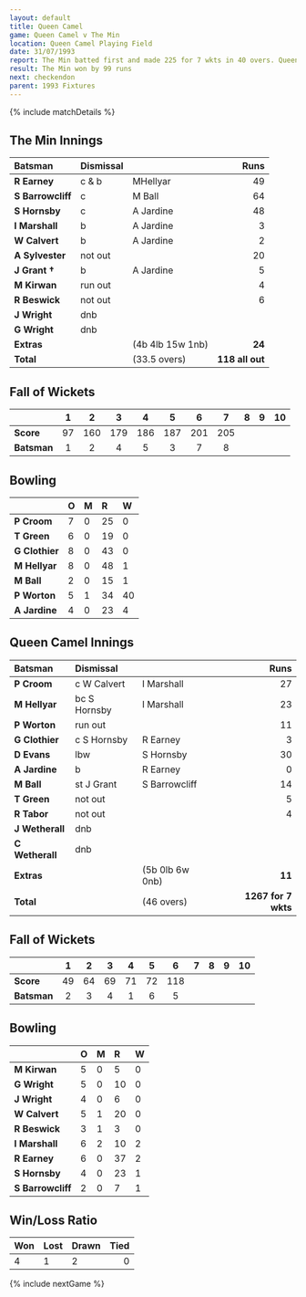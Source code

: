 ```yaml
---
layout: default
title: Queen Camel
game: Queen Camel v The Min
location: Queen Camel Playing Field
date: 31/07/1993
report: The Min batted first and made 225 for 7 wkts in 40 overs. Queen Camel replied with 126 for 7 wkts in 40 overs
result: The Min won by 99 runs
next: checkendon
parent: 1993 Fixtures
---
```


{% include matchDetails %}

## The Min Innings

| Batsman | Dismissal |  | Runs |
|:---|:---|---|---:|
| **R Earney** | c & b | MHellyar | 49 | 
| **S Barrowcliff** | c | M Ball | 64 | 
| **S Hornsby** | c | A Jardine | 48 | 
| **I Marshall** | b | A Jardine | 3 | 
| **W Calvert** | b | A Jardine | 2 | 
| **A Sylvester** | not out |  | 20 | 
| **J Grant &#8224;** | b | A Jardine | 5 | 
| **M Kirwan** | run out |  | 4 | 
| **R Beswick** | not out |  | 6 | 
| **J Wright** | dnb |  |  |
| **G Wright** | dnb |  |  |
| **Extras** | | (4b 4lb 15w 1nb) | **24** | 
| **Total** | | (33.5 overs) | **118 all out** | 

## Fall of Wickets

| | 1 | 2 | 3 | 4 | 5 | 6 | 7 | 8 | 9 | 10 |
|---|:---:|:---:|:---:|:---:|:---:|:---:|:---:|:---:|:---:|:---:|
| **Score** | 97 | 160 | 179 | 186 | 187 | 201 | 205 |  |  |  |
| **Batsman** | 1 | 2 | 4 | 5 | 3 | 7 | 8 |  |  |  |

## Bowling

| | O | M | R | W |
|---|:---|:---|:---|:---|
| **P Croom** | 7 | 0 | 25 | 0 |
| **T Green** | 6 | 0 | 19 | 0 |
| **G Clothier** | 8 | 0 | 43 | 0 |
| **M Hellyar** | 8 | 0 | 48 | 1 |
| **M Ball** | 2 | 0 | 15 | 1 |
| **P Worton** | 5 | 1 | 34 | 40 |
| **A Jardine** | 4 | 0 | 23 | 4 |


## Queen Camel Innings

| Batsman | Dismissal |  | Runs |
|:---|:---|---|---:|
| **P Croom** | c W Calvert | I Marshall | 27 | 
| **M Hellyar** | bc S Hornsby | I Marshall | 23 | 
| **P Worton** | run out |  | 11 | 
| **G Clothier** | c S Hornsby | R Earney | 3 | 
| **D Evans** | lbw | S Hornsby | 30 | 
| **A Jardine** | b | R Earney | 0 |
| **M Ball** | st J Grant | S Barrowcliff | 14 | 
| **T Green** | not out |  | 5 |
| **R Tabor** | not out |  | 4 | 
| **J Wetherall** | dnb |  |  | 
| **C Wetherall** | dnb |  |  |
| **Extras** | | (5b 0lb 6w 0nb) | **11** | 
| **Total** | | (46 overs) | **1267 for 7 wkts** | 

## Fall of Wickets

| | 1 | 2 | 3 | 4 | 5 | 6 | 7 | 8 | 9 | 10 |
|---|:---:|:---:|:---:|:---:|:---:|:---:|:---:|:---:|:---:|:---:|
| **Score** | 49 | 64 | 69 | 71 | 72 | 118 |  |  |  |  |
| **Batsman** | 2 | 3 | 4 | 1 | 6 | 5 |  |  |  |  |

## Bowling

| | O | M | R | W |
|---|:---|:---|:---|:---|
| **M Kirwan** | 5 | 0 | 5 | 0 | 
| **G Wright** | 5 | 0 | 10 | 0 | 
| **J Wright** | 4 | 0 | 6 | 0 | 
| **W Calvert** | 5 | 1 | 20 | 0 | 
| **R Beswick** | 3 | 1 | 3 | 0 |
| **I Marshall** | 6 | 2 | 10 | 2 |
| **R Earney** | 6 | 0 | 37 | 2 |
| **S Hornsby** | 4 | 0 | 23 | 1 |
| **S Barrowcliff** | 2 | 0 | 7 | 1 |

## Win/Loss Ratio

| Won | Lost | Drawn | Tied |
|:---|:---|:---|---:|
| 4 | 1 | 2 | 0 |

{% include nextGame %}